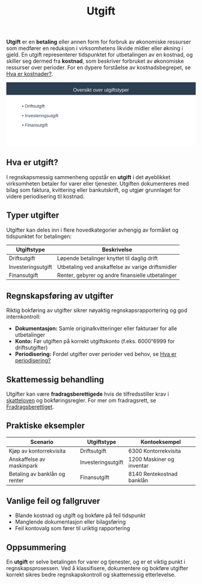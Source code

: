 ﻿---
title: "Utgift"
seoTitle: "Utgift"
meta_description: '**Utgift** er en **betaling** eller annen form for forbruk av økonomiske ressurser som medfører en reduksjon i virksomhetens likvide midler eller økning i gj...'
slug: utgift
type: blog
layout: pages/single
---

**Utgift** er en **betaling** eller annen form for forbruk av økonomiske ressurser som medfører en reduksjon i virksomhetens likvide midler eller økning i gjeld. En utgift representerer tidspunktet for utbetalingen av en kostnad, og skiller seg dermed fra **kostnad**, som beskriver forbruket av økonomiske ressurser over perioder. For en dypere forståelse av kostnadsbegrepet, se [Hva er kostnader?](/blogs/regnskap/hva-er-kostnader "Hva er Kostnader i Regnskap? Komplett Guide til Kostnadstyper og Regnskapsføring").

![Oversikt over utgiftstyper](utgift-oversikt.svg)

## Hva er utgift?

I regnskapsmessig sammenheng oppstår en **utgift** i det øyeblikket virksomheten betaler for varer eller tjenester. Utgiften dokumenteres med bilag som faktura, kvittering eller bankutskrift, og utgjør grunnlaget for videre periodisering til kostnad.

## Typer utgifter

Utgifter kan deles inn i flere hovedkategorier avhengig av formålet og tidspunktet for betalingen:

| Utgiftstype        | Beskrivelse                                           |
|--------------------|-------------------------------------------------------|
| Driftsutgift       | Løpende betalinger knyttet til daglig drift           |
| Investeringsutgift | Utbetaling ved anskaffelse av varige driftsmidler     |
| Finansutgift       | Renter, gebyrer og andre finansielle utbetalinger     |

## Regnskapsføring av utgifter

Riktig bokføring av utgifter sikrer nøyaktig regnskapsrapportering og god internkontroll:

* **Dokumentasjon:** Samle originalkvitteringer eller fakturaer for alle utbetalinger
* **Konto:** Før utgiften på korrekt utgiftskonto (f.eks. 6000“6999 for driftsutgifter)
* **Periodisering:** Fordel utgifter over perioder ved behov, se [Hva er periodisering?](/blogs/regnskap/hva-er-periodisering "Hva er Periodisering? Guide til Periodisering i Regnskap")

## Skattemessig behandling

Utgifter kan være **fradragsberettigede** hvis de tilfredsstiller krav i [skatteloven](/blogs/regnskap/hva-er-skatt "Hva er Skatt? Komplett Guide til Skatteregler i Norge") og bokføringsregler. For mer om fradragsrett, se [Fradragsberettiget](/blogs/regnskap/fradragsberettiget "Fradragsberettiget “ Når kostnader og utgifter kan trekkes fra").

## Praktiske eksempler

| Scenario                      | Utgiftstype        | Kontoeksempel                         |
|-------------------------------|--------------------|---------------------------------------|
| Kjøp av kontorrekvisita       | Driftsutgift       | 6300 Kontorrekvisita                  |
| Anskaffelse av maskinpark     | Investeringsutgift | 1200 Maskiner og inventar             |
| Betaling av banklån og renter | Finansutgift       | 8140 Rentekostnad banklån             |

## Vanlige feil og fallgruver

* Blande kostnad og utgift og bokføre på feil tidspunkt
* Manglende dokumentasjon eller bilagsføring
* Feil kontovalg som fører til uriktig rapportering

## Oppsummering

En **utgift** er selve betalingen for varer og tjenester, og er et viktig punkt i regnskapsprosessen. Ved å klassifisere, dokumentere og bokføre utgifter korrekt sikres bedre regnskapskontroll og skattemessig etterlevelse.









